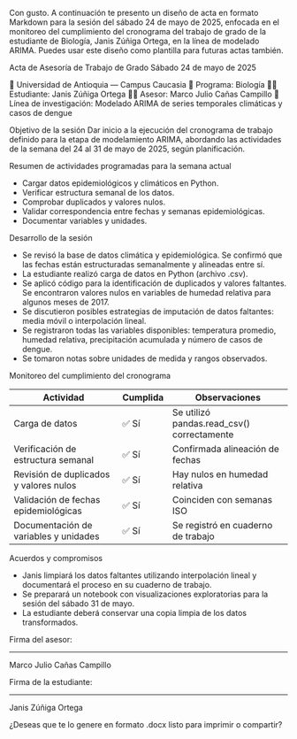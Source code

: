 Con gusto. A continuación te presento un diseño de acta en formato Markdown para la sesión del sábado 24 de mayo de 2025, enfocada en el monitoreo del cumplimiento del cronograma del trabajo de grado de la estudiante de Biología, Janis Zúñiga Ortega, en la línea de modelado ARIMA. Puedes usar este diseño como plantilla para futuras actas también.

Acta de Asesoría de Trabajo de Grado
Sábado 24 de mayo de 2025

📌 Universidad de Antioquia — Campus Caucasia
📘 Programa: Biología
👩‍🎓 Estudiante: Janis Zúñiga Ortega
👨‍🏫 Asesor: Marco Julio Cañas Campillo
📂 Línea de investigación: Modelado ARIMA de series temporales climáticas y casos de dengue

Objetivo de la sesión
Dar inicio a la ejecución del cronograma de trabajo definido para la etapa de modelamiento ARIMA, abordando las actividades de la semana del 24 al 31 de mayo de 2025, según planificación.

Resumen de actividades programadas para la semana actual

* Cargar datos epidemiológicos y climáticos en Python.
* Verificar estructura semanal de los datos.
* Comprobar duplicados y valores nulos.
* Validar correspondencia entre fechas y semanas epidemiológicas.
* Documentar variables y unidades.

Desarrollo de la sesión

* Se revisó la base de datos climática y epidemiológica. Se confirmó que las fechas están estructuradas semanalmente y alineadas entre sí.
* La estudiante realizó carga de datos en Python (archivo .csv).
* Se aplicó código para la identificación de duplicados y valores faltantes. Se encontraron valores nulos en variables de humedad relativa para algunos meses de 2017.
* Se discutieron posibles estrategias de imputación de datos faltantes: media móvil o interpolación lineal.
* Se registraron todas las variables disponibles: temperatura promedio, humedad relativa, precipitación acumulada y número de casos de dengue.
* Se tomaron notas sobre unidades de medida y rangos observados.

Monitoreo del cumplimiento del cronograma

| Actividad                              | Cumplida | Observaciones                               |
| -------------------------------------- | -------- | ------------------------------------------- |
| Carga de datos                         | ✅ Sí     | Se utilizó pandas.read\_csv() correctamente |
| Verificación de estructura semanal     | ✅ Sí     | Confirmada alineación de fechas             |
| Revisión de duplicados y valores nulos | ✅ Sí     | Hay nulos en humedad relativa               |
| Validación de fechas epidemiológicas   | ✅ Sí     | Coinciden con semanas ISO                   |
| Documentación de variables y unidades  | ✅ Sí     | Se registró en cuaderno de trabajo          |

Acuerdos y compromisos

* Janis limpiará los datos faltantes utilizando interpolación lineal y documentará el proceso en su cuaderno de trabajo.
* Se preparará un notebook con visualizaciones exploratorias para la sesión del sábado 31 de mayo.
* La estudiante deberá conservar una copia limpia de los datos transformados.

Firma del asesor:

---

Marco Julio Cañas Campillo

Firma de la estudiante:

---

Janis Zúñiga Ortega

¿Deseas que te lo genere en formato .docx listo para imprimir o compartir?
